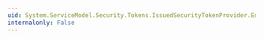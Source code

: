 ```yaml
---
uid: System.ServiceModel.Security.Tokens.IssuedSecurityTokenProvider.EndClose(System.IAsyncResult)
internalonly: False
---
```

